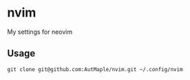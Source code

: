 # nvim

My settings for neovim

## Usage

```shell
git clone git@github.com:AutMaple/nvim.git ~/.config/nvim
```

